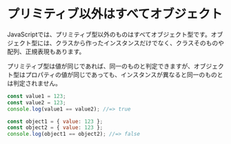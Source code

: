 # プリミティブ以外はすべてオブジェクト

JavaScriptでは、プリミティブ型以外のものはすべてオブジェクト型です。オブジェクト型には、クラスから作ったインスタンスだけでなく、クラスそのものや配列、正規表現もあります。

プリミティブ型は値が同じであれば、同一のものと判定できますが、オブジェクト型はプロパティの値が同じであっても、インスタンスが異なると同一のものとは判定されません。

```javascript
const value1 = 123;
const value2 = 123;
console.log(value1 == value2); //=> true

const object1 = { value: 123 };
const object2 = { value: 123 };
console.log(object1 == object2); //=> false
```
